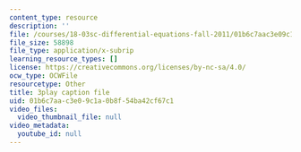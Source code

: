 ```yaml
---
content_type: resource
description: ''
file: /courses/18-03sc-differential-equations-fall-2011/01b6c7aac3e09c1a0b8f54ba42cf67c1_XDhJ8lVGbl8.srt
file_size: 58898
file_type: application/x-subrip
learning_resource_types: []
license: https://creativecommons.org/licenses/by-nc-sa/4.0/
ocw_type: OCWFile
resourcetype: Other
title: 3play caption file
uid: 01b6c7aa-c3e0-9c1a-0b8f-54ba42cf67c1
video_files:
  video_thumbnail_file: null
video_metadata:
  youtube_id: null
---
```

